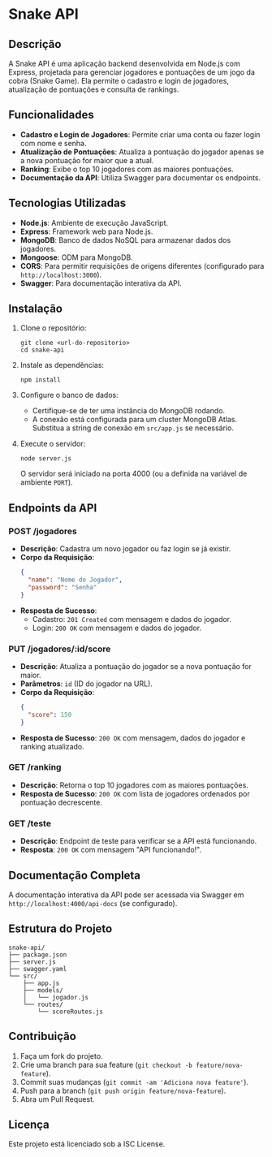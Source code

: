 # Snake API

## Descrição

A Snake API é uma aplicação backend desenvolvida em Node.js com Express, projetada para gerenciar jogadores e pontuações de um jogo da cobra (Snake Game). Ela permite o cadastro e login de jogadores, atualização de pontuações e consulta de rankings.

## Funcionalidades

- **Cadastro e Login de Jogadores**: Permite criar uma conta ou fazer login com nome e senha.
- **Atualização de Pontuações**: Atualiza a pontuação do jogador apenas se a nova pontuação for maior que a atual.
- **Ranking**: Exibe o top 10 jogadores com as maiores pontuações.
- **Documentação da API**: Utiliza Swagger para documentar os endpoints.

## Tecnologias Utilizadas

- **Node.js**: Ambiente de execução JavaScript.
- **Express**: Framework web para Node.js.
- **MongoDB**: Banco de dados NoSQL para armazenar dados dos jogadores.
- **Mongoose**: ODM para MongoDB.
- **CORS**: Para permitir requisições de origens diferentes (configurado para `http://localhost:3000`).
- **Swagger**: Para documentação interativa da API.

## Instalação

1. Clone o repositório:
   ```
   git clone <url-do-repositorio>
   cd snake-api
   ```

2. Instale as dependências:
   ```
   npm install
   ```

3. Configure o banco de dados:
   - Certifique-se de ter uma instância do MongoDB rodando.
   - A conexão está configurada para um cluster MongoDB Atlas. Substitua a string de conexão em `src/app.js` se necessário.

4. Execute o servidor:
   ```
   node server.js
   ```

   O servidor será iniciado na porta 4000 (ou a definida na variável de ambiente `PORT`).

## Endpoints da API

### POST /jogadores
- **Descrição**: Cadastra um novo jogador ou faz login se já existir.
- **Corpo da Requisição**:
  ```json
  {
    "name": "Nome do Jogador",
    "password": "Senha"
  }
  ```
- **Resposta de Sucesso**:
  - Cadastro: `201 Created` com mensagem e dados do jogador.
  - Login: `200 OK` com mensagem e dados do jogador.

### PUT /jogadores/:id/score
- **Descrição**: Atualiza a pontuação do jogador se a nova pontuação for maior.
- **Parâmetros**: `id` (ID do jogador na URL).
- **Corpo da Requisição**:
  ```json
  {
    "score": 150
  }
  ```
- **Resposta de Sucesso**: `200 OK` com mensagem, dados do jogador e ranking atualizado.

### GET /ranking
- **Descrição**: Retorna o top 10 jogadores com as maiores pontuações.
- **Resposta de Sucesso**: `200 OK` com lista de jogadores ordenados por pontuação decrescente.

### GET /teste
- **Descrição**: Endpoint de teste para verificar se a API está funcionando.
- **Resposta**: `200 OK` com mensagem "API funcionando!".

## Documentação Completa

A documentação interativa da API pode ser acessada via Swagger em `http://localhost:4000/api-docs` (se configurado).

## Estrutura do Projeto

```
snake-api/
├── package.json
├── server.js
├── swagger.yaml
└── src/
    ├── app.js
    ├── models/
    │   └── jogador.js
    └── routes/
        └── scoreRoutes.js
```

## Contribuição

1. Faça um fork do projeto.
2. Crie uma branch para sua feature (`git checkout -b feature/nova-feature`).
3. Commit suas mudanças (`git commit -am 'Adiciona nova feature'`).
4. Push para a branch (`git push origin feature/nova-feature`).
5. Abra um Pull Request.

## Licença

Este projeto está licenciado sob a ISC License.